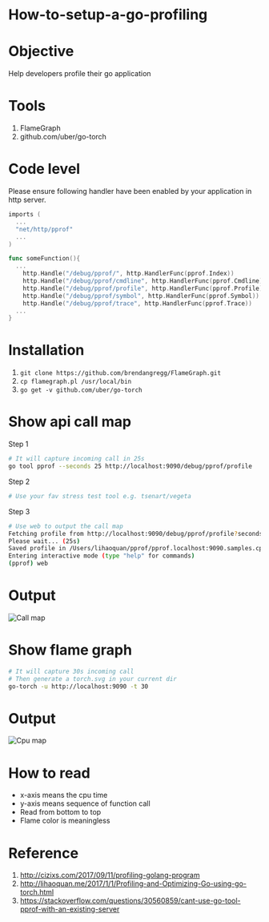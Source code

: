 # How-to-setup-a-go-profiling

# Objective
Help developers profile their go application

# Tools
1. FlameGraph
1. github.com/uber/go-torch

# Code level
Please ensure following handler have been enabled by your application in http server.
```go
imports (
  ...
  "net/http/pprof"
  ...
)

func someFunction(){
  ...
	http.Handle("/debug/pprof/", http.HandlerFunc(pprof.Index))
	http.Handle("/debug/pprof/cmdline", http.HandlerFunc(pprof.Cmdline))
	http.Handle("/debug/pprof/profile", http.HandlerFunc(pprof.Profile))
	http.Handle("/debug/pprof/symbol", http.HandlerFunc(pprof.Symbol))
	http.Handle("/debug/pprof/trace", http.HandlerFunc(pprof.Trace))
  ...
}
```

# Installation
1. ```git clone https://github.com/brendangregg/FlameGraph.git```
1. ```cp flamegraph.pl /usr/local/bin```
1. ```go get -v github.com/uber/go-torch```

# Show api call map
Step 1
```sh
# It will capture incoming call in 25s
go tool pprof --seconds 25 http://localhost:9090/debug/pprof/profile
```
Step 2
```sh
# Use your fav stress test tool e.g. tsenart/vegeta
```

Step 3 
```sh
# Use web to output the call map
Fetching profile from http://localhost:9090/debug/pprof/profile?seconds=25
Please wait... (25s)
Saved profile in /Users/lihaoquan/pprof/pprof.localhost:9090.samples.cpu.014.pb.gz
Entering interactive mode (type "help" for commands)
(pprof) web
```

# Output
![Call map](http://og0usnhfv.bkt.clouddn.com/profile_simple1.png)

# Show flame graph
```sh
# It will capture 30s incoming call
# Then generate a torch.svg in your current dir
go-torch -u http://localhost:9090 -t 30
```
# Output
![Cpu map](http://og0usnhfv.bkt.clouddn.com/flame1.png)

# How to read
- x-axis means the cpu time
- y-axis means sequence of function call
- Read from bottom to top
- Flame color is meaningless

# Reference
1. http://cizixs.com/2017/09/11/profiling-golang-program
1. http://lihaoquan.me/2017/1/1/Profiling-and-Optimizing-Go-using-go-torch.html
1. https://stackoverflow.com/questions/30560859/cant-use-go-tool-pprof-with-an-existing-server
